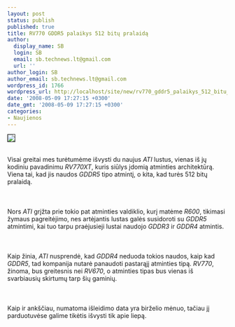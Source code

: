 ```yaml
---
layout: post
status: publish
published: true
title: RV770 GDDR5 palaikys 512 bitų pralaidą
author:
  display_name: SB
  login: SB
  email: sb.technews.lt@gmail.com
  url: ''
author_login: SB
author_email: sb.technews.lt@gmail.com
wordpress_id: 1766
wordpress_url: http://localhost/site/new/rv770_gddr5_palaikys_512_bitu_pralaida/
date: '2008-05-09 17:27:15 +0300'
date_gmt: '2008-05-09 17:27:15 +0300'
categories:
- Naujienos
---
```

<div class="imgright"><img src="http://img231.imageshack.us/img231/956/atiradeonlogoou9.jpg" border="1"></div>
<p><br>Visai greitai mes turėtumėme išvysti du naujus <i>ATI</i> lustus, vienas iš jų kodiniu pavadinimu <i>RV770XT</i>, kuris siūlys įdomią atminties architektūrą. Viena tai, kad jis naudos <i>GDDR5</i> tipo atmintį, o kita, kad turės 512 bitų pralaidą.<br />
<br><br />
<br>Nors <i>ATI</i> grįžta prie tokio pat atminties valdiklio, kurį matėme <i>R600</i>, tikimasi žymaus pagreitėjimo, nes artėjantis lustas galės susidoroti su <i>GDDR5</i> atmintimi, kai tuo tarpu praėjusieji lustai naudojo <i>GDDR3</i> ir <i>GDDR4</i> atmintis.<br />
<br><br />
<br>Kaip žinia, <i>ATI</i> nusprendė, kad <i>GDDR4</i> neduoda tokios naudos, kaip kad <i>GDDR5</i>, tad kompanija nutarė panaudoti pastarąjį atminties tipą. <i>RV770</i>, žinoma, bus greitesnis nei <i>RV670</i>, o atminties tipas bus vienas iš svarbiausių skirtumų tarp šių gaminių.<br />
<br><br />
<br>Kaip ir ankščiau, numatoma išleidimo data yra birželio mėnuo, tačiau jį parduotuvėse galime tikėtis išvysti tik apie liepą.<br />
<br></p>
